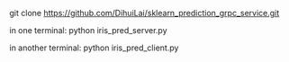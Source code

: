 git clone https://github.com/DihuiLai/sklearn_prediction_grpc_service.git


in one terminal: python iris_pred_server.py

in another terminal: python iris_pred_client.py
